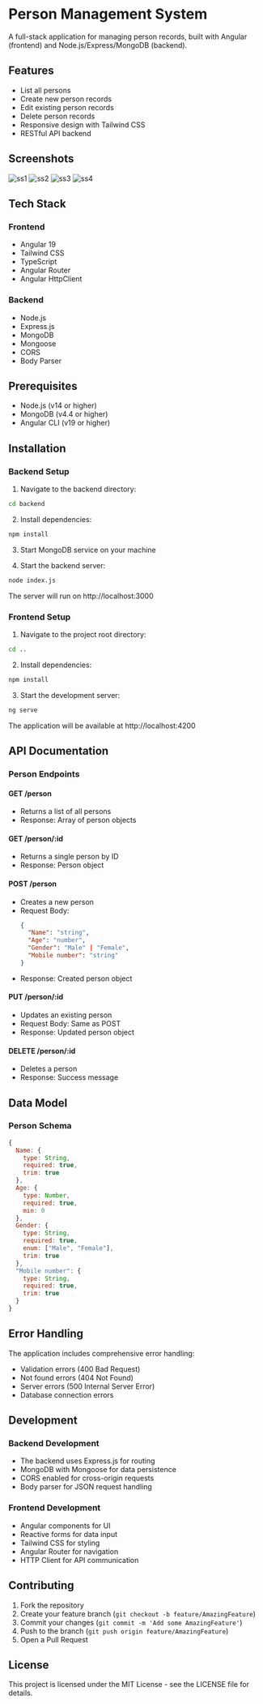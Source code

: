 # Person Management System

A full-stack application for managing person records, built with Angular (frontend) and Node.js/Express/MongoDB (backend).

## Features

- List all persons
- Create new person records
- Edit existing person records
- Delete person records
- Responsive design with Tailwind CSS
- RESTful API backend
## Screenshots
![ss1](./public/ss1.png)
![ss2](./public/ss2.png)
![ss3](./public/ss3.png)
![ss4](./public/ss4.png)
## Tech Stack

### Frontend
- Angular 19
- Tailwind CSS
- TypeScript
- Angular Router
- Angular HttpClient

### Backend
- Node.js
- Express.js
- MongoDB
- Mongoose
- CORS
- Body Parser

## Prerequisites

- Node.js (v14 or higher)
- MongoDB (v4.4 or higher)
- Angular CLI (v19 or higher)

## Installation

### Backend Setup

1. Navigate to the backend directory:
```bash
cd backend
```

2. Install dependencies:
```bash
npm install
```

3. Start MongoDB service on your machine

4. Start the backend server:
```bash
node index.js
```
The server will run on http://localhost:3000

### Frontend Setup

1. Navigate to the project root directory:
```bash
cd ..
```

2. Install dependencies:
```bash
npm install
```

3. Start the development server:
```bash
ng serve
```
The application will be available at http://localhost:4200

## API Documentation

### Person Endpoints

#### GET /person
- Returns a list of all persons
- Response: Array of person objects

#### GET /person/:id
- Returns a single person by ID
- Response: Person object

#### POST /person
- Creates a new person
- Request Body:
  ```json
  {
    "Name": "string",
    "Age": "number",
    "Gender": "Male" | "Female",
    "Mobile number": "string"
  }
  ```
- Response: Created person object

#### PUT /person/:id
- Updates an existing person
- Request Body: Same as POST
- Response: Updated person object

#### DELETE /person/:id
- Deletes a person
- Response: Success message

## Data Model

### Person Schema
```javascript
{
  Name: {
    type: String,
    required: true,
    trim: true
  },
  Age: {
    type: Number,
    required: true,
    min: 0
  },
  Gender: {
    type: String,
    required: true,
    enum: ["Male", "Female"],
    trim: true
  },
  "Mobile number": {
    type: String,
    required: true,
    trim: true
  }
}
```

## Error Handling

The application includes comprehensive error handling:
- Validation errors (400 Bad Request)
- Not found errors (404 Not Found)
- Server errors (500 Internal Server Error)
- Database connection errors

## Development

### Backend Development
- The backend uses Express.js for routing
- MongoDB with Mongoose for data persistence
- CORS enabled for cross-origin requests
- Body parser for JSON request handling

### Frontend Development
- Angular components for UI
- Reactive forms for data input
- Tailwind CSS for styling
- Angular Router for navigation
- HTTP Client for API communication

## Contributing

1. Fork the repository
2. Create your feature branch (`git checkout -b feature/AmazingFeature`)
3. Commit your changes (`git commit -m 'Add some AmazingFeature'`)
4. Push to the branch (`git push origin feature/AmazingFeature`)
5. Open a Pull Request

## License

This project is licensed under the MIT License - see the LICENSE file for details.
